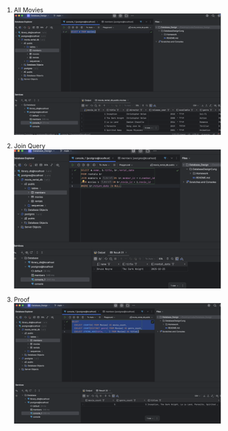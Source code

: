 1. All Movies
![Movies Screenshot](movie_query.png)

2. Join Query
![Join Query Screenshot](join_query.png)

3. Proof
![Data Uniqueness Proof Screenshot](proof.png)
